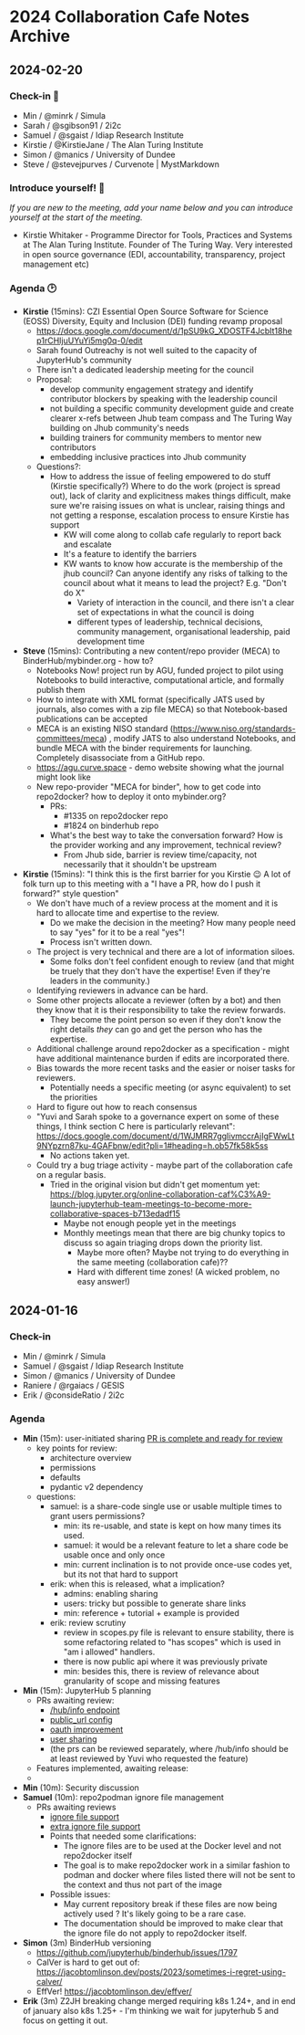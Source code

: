 # 2024 Collaboration Cafe Notes Archive

## 2024-02-20

### Check-in :raising_hand:

- Min / @minrk / Simula
- Sarah / @sgibson91 / 2i2c
- Samuel / @sgaist / Idiap Research Institute
- Kirstie / @KirstieJane / The Alan Turing Institute
- Simon / @manics / University of Dundee
- Steve / @stevejpurves / Curvenote | MystMarkdown

### Introduce yourself! :wave:

_If you are new to the meeting, add your name below and you can introduce yourself at the start of the meeting._

- Kirstie Whitaker - Programme Director for Tools, Practices and Systems at The Alan Turing Institute. Founder of The Turing Way. Very interested in open source governance (EDI, accountability, transparency, project management etc)

### Agenda :clock2:

- **Kirstie** (15mins): CZI Essential Open Source Software for Science (EOSS) Diversity, Equity and Inclusion (DEI) funding revamp proposal
  - <https://docs.google.com/document/d/1pSU9kG_XDOSTF4JcbIt18hep1rCHIjuUYuYi5mg0q-0/edit>
  - Sarah found Outreachy is not well suited to the capacity of JupyterHub's community
  - There isn't a dedicated leadership meeting for the council
  - Proposal:
    - develop community engagement strategy and identify contributor blockers by speaking with the leadership council
    - not building a specific community development guide and create clearer x-refs between Jhub team compass and The Turing Way building on Jhub community's needs
    - building trainers for community members to mentor new contributors
    - embedding inclusive practices into Jhub community
  - Questions?:
    - How to address the issue of feeling empowered to do stuff (Kirstie specifically?) Where to do the work (project is spread out), lack of clarity and explicitness makes things difficult, make sure we're raising issues on what is unclear, raising things and not getting a response, escalation process to ensure Kirstie has support
      - KW will come along to collab cafe regularly to report back and escalate
      - It's a feature to identify the barriers
      - KW wants to know how accurate is the membership of the jhub council? Can anyone identify any risks of talking to the council about what it means to lead the project? E.g. "Don't do X"
        - Variety of interaction in the council, and there isn't a clear set of expectations in what the council is doing
        - different types of leadership, technical decisions, community management, organisational leadership, paid development time
- **Steve** (15mins): Contributing a new content/repo provider (MECA) to BinderHub/mybinder.org - how to?
  - Notebooks Now! project run by AGU, funded project to pilot using Notebooks to build interactive, computational article, and formally publish them
  - How to integrate with XML format (specifically JATS used by journals, also comes with a zip file MECA) so that Notebook-based publications can be accepted
  - MECA is an existing NISO standard (<https://www.niso.org/standards-committees/meca>) , modify JATS to also understand Notebooks, and bundle MECA with the binder requirements for launching. Completely disassociate from a GitHub repo.
  - <https://agu.curve.space> - demo website showing what the journal might look like
  - New repo-provider "MECA for binder", how to get code into repo2docker? how to deploy it onto mybinder.org?
    - PRs:
      - #1335 on repo2docker repo
      - #1824 on binderhub repo
    - What's the best way to take the conversation forward? How is the provider working and any improvement, technical review?
      - From Jhub side, barrier is review time/capacity, not necessarily that it shouldn't be upstream
- **Kirstie** (15mins): "I think this is the first barrier for you Kirstie 😉 A lot of folk turn up to this meeting with a "I have a PR, how do I push it forward?" style question"
  - We don't have much of a review process at the moment and it is hard to allocate time and expertise to the review.
    - Do we make the decision in the meeting? How many people need to say "yes" for it to be a real "yes"!
    - Process isn't written down.
  - The project is very technical and there are a lot of information siloes.
    - Some folks don't feel confident enough to review (and that might be truely that they don't have the expertise! Even if they're leaders in the community.)
  - Identifying reviewers in advance can be hard.
  - Some other projects allocate a reviewer (often by a bot) and then they know that it is their responsibility to take the review forwards.
    - They become the point person so even if they don't know the right details _they_ can go and get the person who has the expertise.
  - Additional challenge around repo2docker as a specification - might have additional maintenance burden if edits are incorporated there.
  - Bias towards the more recent tasks and the easier or noiser tasks for reviewers.
    - Potentially needs a specific meeting (or async equivalent) to set the priorities
  - Hard to figure out how to reach consensus
  - "Yuvi and Sarah spoke to a governance expert on some of these things, I think section C here is particularly relevant": <https://docs.google.com/document/d/1WJMRR7ggIivmccrAjIgFWwLt9NYpzrn87ku-4GAFbnw/edit?pli=1#heading=h.ob57fk58k5ss>
    - No actions taken yet.
  - Could try a bug triage activity - maybe part of the collaboration cafe on a regular basis.
    - Tried in the original vision but didn't get momentum yet: <https://blog.jupyter.org/online-collaboration-caf%C3%A9-launch-jupyterhub-team-meetings-to-become-more-collaborative-spaces-b713edadf15>
      - Maybe not enough people yet in the meetings
      - Monthly meetings mean that there are big chunky topics to discuss so again triaging drops down the priority list.
        - Maybe more often? Maybe not trying to do everything in the same meeting (collaboration cafe)??
        - Hard with different time zones! (A wicked problem, no easy answer!)

## 2024-01-16

### Check-in

- Min / @minrk / Simula
- Samuel / @sgaist / Idiap Research Institute
- Simon / @manics / University of Dundee
- Raniere / @rgaiacs / GESIS
- Erik / @consideRatio / 2i2c

### Agenda

- **Min** (15m): user-initiated sharing [PR is complete and ready for review](https://github.com/jupyterhub/jupyterhub/pull/4594)
  - key points for review:
    - architecture overview
    - permissions
    - defaults
    - pydantic v2 dependency
  - questions:
    - samuel: is a share-code single use or usable multiple times to grant users permissions?
      - min: its re-usable, and state is kept on how many times its used.
      - samuel: it would be a relevant feature to let a share code be usable once and only once
      - min: current inclination is to not provide once-use codes yet, but its not that hard to support
    - erik: when this is released, what a implication?
      - admins: enabling sharing
      - users: tricky but possible to generate share links
      - min: reference + tutorial + example is provided
    - erik: review scrutiny
      - review in scopes.py file is relevant to ensure stability, there is some refactoring related to "has scopes" which is used in "am i allowed" handlers.
      - there is now public api where it was previously private
      - min: besides this, there is review of relevance about granularity of scope and missing features
- **Min** (15m): JupyterHub 5 planning
  - PRs awaiting review:
    - [/hub/info endpoint](https://github.com/jupyterhub/jupyterhub/pull/4442)
    - [public_url config](https://github.com/jupyterhub/jupyterhub/pull/4479)
    - [oauth improvement](https://github.com/jupyterhub/jupyterhub/pull/4608)
    - [user sharing](https://github.com/jupyterhub/jupyterhub/pull/4594)
    - (the prs can be reviewed separately, where /hub/info should be at least reviewed by Yuvi who requested the feature)
  - Features implemented, awaiting release:
  -
- **Min** (10m): Security discussion
- **Samuel** (10m): repo2podman ignore file management
  - PRs awaiting reviews
    - [ignore file support](https://github.com/jupyterhub/repo2docker/pull/1205)
    - [extra ignore file support](https://github.com/jupyterhub/repo2docker/pull/1325)
    - Points that needed some clarifications:
      - The ignore files are to be used at the Docker level and not repo2docker itself
      - The goal is to make repo2docker work in a similar fashion to podman and docker where files listed there will not be sent to the context and thus not part of the image
    - Possible issues:
      - May current repository break if these files are now being actively used ? It's likely going to be a rare case.
      - The documentation should be improved to make clear that the ignore file do not apply to repo2docker itself.
- **Simon** (3m) BinderHub versioning
  - <https://github.com/jupyterhub/binderhub/issues/1797>
  - CalVer is hard to get out of: <https://jacobtomlinson.dev/posts/2023/sometimes-i-regret-using-calver/>
  - EffVer! <https://jacobtomlinson.dev/effver/>
- **Erik** (3m) Z2JH breaking change merged requiring k8s 1.24+, and in end of january also k8s 1.25+ - I'm thinking we wait for jupyterhub 5 and focus on getting it out.
